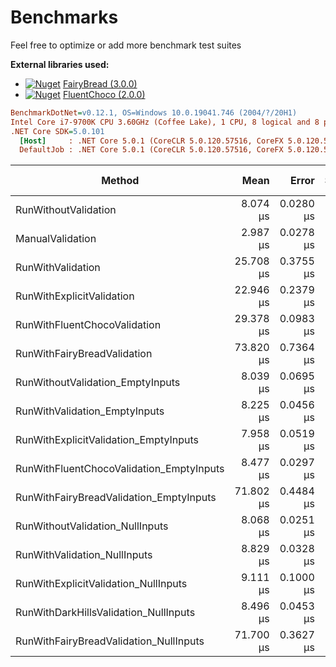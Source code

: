 # Benchmarks

Feel free to optimize or add more benchmark test suites

**External libraries used:**

- [![Nuget](https://img.shields.io/nuget/v/FairyBread.svg)](https://www.nuget.org/packages/FairyBread) [FairyBread (3.0.0)](https://github.com/benmccallum/fairybread)
- [![Nuget](https://img.shields.io/nuget/v/FluentChoco.svg)](https://www.nuget.org/packages/FluentChoco) [FluentChoco (2.0.0)](https://github.com/dalrankov/FluentChoco)

``` ini
BenchmarkDotNet=v0.12.1, OS=Windows 10.0.19041.746 (2004/?/20H1)
Intel Core i7-9700K CPU 3.60GHz (Coffee Lake), 1 CPU, 8 logical and 8 physical cores
.NET Core SDK=5.0.101
  [Host]     : .NET Core 5.0.1 (CoreCLR 5.0.120.57516, CoreFX 5.0.120.57516), X64 RyuJIT
  DefaultJob : .NET Core 5.0.1 (CoreCLR 5.0.120.57516, CoreFX 5.0.120.57516), X64 RyuJIT
```

|                                   Method |      Mean |     Error |    StdDev |  Gen 0 |  Gen 1 | Gen 2 | Allocated |
|----------------------------------------- |----------:|----------:|----------:|-------:|-------:|------:|----------:|
|                     RunWithoutValidation |  8.074 μs | 0.0280 μs | 0.0262 μs | 1.2512 | 0.0153 |     - |   7.66 KB |
|                         ManualValidation |  2.987 μs | 0.0278 μs | 0.0260 μs | 0.6790 | 0.0038 |     - |   4.17 KB |
|                        RunWithValidation | 25.708 μs | 0.3755 μs | 0.3329 μs | 1.7700 | 0.0305 |     - |  10.89 KB |
|                RunWithExplicitValidation | 22.946 μs | 0.2379 μs | 0.2226 μs | 1.7395 | 0.0305 |     - |  10.69 KB |
|             RunWithFluentChocoValidation | 29.378 μs | 0.0983 μs | 0.0871 μs | 1.8005 | 0.0305 |     - |  11.11 KB |
|              RunWithFairyBreadValidation | 73.820 μs | 0.7364 μs | 0.6888 μs | 2.3193 |      - |     - |  14.04 KB |
|         RunWithoutValidation_EmptyInputs |  8.039 μs | 0.0695 μs | 0.0650 μs | 1.2512 | 0.0153 |     - |   7.64 KB |
|            RunWithValidation_EmptyInputs |  8.225 μs | 0.0456 μs | 0.0426 μs | 1.2512 | 0.0153 |     - |   7.64 KB |
|    RunWithExplicitValidation_EmptyInputs |  7.958 μs | 0.0519 μs | 0.0486 μs | 1.2512 | 0.0153 |     - |   7.64 KB |
| RunWithFluentChocoValidation_EmptyInputs |  8.477 μs | 0.0297 μs | 0.0278 μs | 1.2512 | 0.0153 |     - |   7.64 KB |
|  RunWithFairyBreadValidation_EmptyInputs | 71.802 μs | 0.4484 μs | 0.4194 μs | 2.1973 |      - |     - |  13.96 KB |
|          RunWithoutValidation_NullInputs |  8.068 μs | 0.0251 μs | 0.0210 μs | 1.2512 | 0.0153 |     - |   7.65 KB |
|             RunWithValidation_NullInputs |  8.829 μs | 0.0328 μs | 0.0307 μs | 1.2665 | 0.0153 |     - |   7.81 KB |
|     RunWithExplicitValidation_NullInputs |  9.111 μs | 0.1000 μs | 0.0886 μs | 1.2512 |      - |     - |   7.81 KB |
|    RunWithDarkHillsValidation_NullInputs |  8.496 μs | 0.0453 μs | 0.0401 μs | 1.2665 | 0.0153 |     - |   7.77 KB |
|   RunWithFairyBreadValidation_NullInputs | 71.700 μs | 0.3627 μs | 0.3029 μs | 2.3193 |      - |     - |  13.97 KB |
